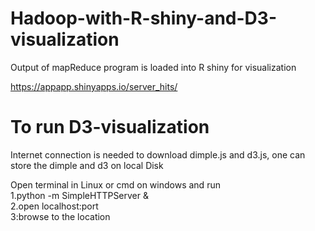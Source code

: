 # Hadoop-with-R-shiny-and-D3-visualization
Output of mapReduce program is loaded into R shiny for visualization 

https://appapp.shinyapps.io/server_hits/

# To run D3-visualization
Internet connection is needed to download dimple.js and d3.js, one can store the dimple and d3 on local Disk

Open terminal in Linux or cmd on windows and run<br/>
1.python -m SimpleHTTPServer &<br/>
2.open localhost:port<br/>
3:browse to the location<br/>

